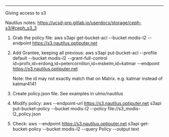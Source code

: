 ----

Giving access to s3

Nautilus notes: https://ucsd-prp.gitlab.io/userdocs/storage/ceph-s3/#ceph_s3_3 

1. Grab the policy file: aws s3api  get-bucket-acl --bucket modis-l2 --endpoint https://s3.nautilus.optiputer.net 

1. Add Grantee, keeping all previous: aws s3api put-bucket-acl --profile default --bucket modis-l2 --grant-full-control id=profx,id=erdong,id=petercornillon,id=mskelm,id=katmar --endpoint https://s3.nautilus.optiputer.net

   Note:  the id may not exactly match that on Matrix.  e.g. katmar instead of katmar4141

1. Create policy.json file.  See examples in ulmo/nautilus

1. Modify policy: aws --endpoint-url https://s3.nautilus.optiputer.net s3api put-bucket-policy --bucket modis-l2 --policy file://s3_modis-l2_policy.json

1. Check:  aws --endpoint https://s3.nautilus.optiputer.net s3api get-bucket-policy --bucket modis-l2 --query Policy --output text